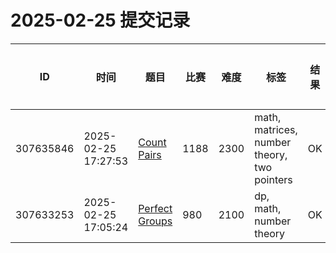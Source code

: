 # 2025-02-25 提交记录

 | ID | 时间 | 题目 | 比赛 | 难度 | 标签 | 结果 | 测试用例 | 运行时间 | 内存消耗 |
 |----|------|-----|-----|------|-----|------|---------|--------|----------|
 | 307635846 | 2025-02-25  17:27:53 | [Count Pairs](https://codeforces.com/problemset/problem/1188/B) | 1188 | 2300 | math, matrices, number theory, two pointers | OK | 36 | 655ms | 9400KB |
 | 307633253 | 2025-02-25  17:05:24 | [Perfect Groups](https://codeforces.com/problemset/problem/980/D) | 980 | 2100 | dp, math, number theory | OK | 95 | 140ms | 200KB |